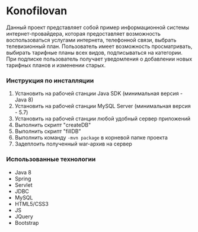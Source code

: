 # Konofilovan
Данный проект представляет собой пример информационной системы интернет-провайдера, которая предоставляет возможность воспользоваться услугами интернета, телефонной связи, выбрать телевизионный план. Пользователь имеет возможность просматривать, выбирать тарифные планы всех видов, подписываться на категории. При подписке пользователь получает уведомления о добавлении новых тарифных планов и изменении старых.
### Инструкция по инсталляции
1. Установить на рабочей станции Java SDK (минимальная версия  - Java 8)
2. Установить на рабочей станции MySQL Server (минимальная версия  - 5.7)
3. Установить на рабочей станции любой удобный сервер приложений
4. Выполнить скрипт "createDB"
5. Выполнить скрипт "fillDB"
6. Выполнить команду ```-mvn package``` в корневой папке проекта
7. Задеплоить полученный war-архив на сервер
### Использованные технологии
- Java 8
- Spring
- Servlet
- JDBC
- MySQL
- HTML5/CSS3
- JS
- JQuery
- Bootstrap



